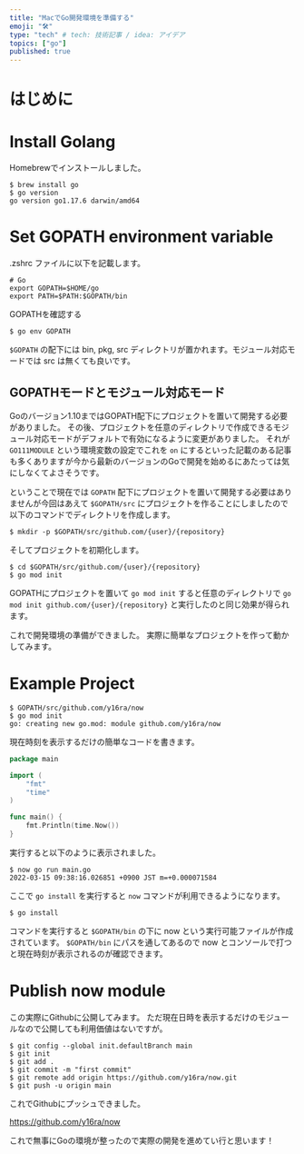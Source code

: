 ```yaml
---
title: "MacでGo開発環境を準備する"
emoji: "🛠️"
type: "tech" # tech: 技術記事 / idea: アイデア
topics: ["go"]
published: true
---
```


# はじめに

# Install Golang
Homebrewでインストールしました。

```
$ brew install go
$ go version 
go version go1.17.6 darwin/amd64
```

# Set GOPATH environment variable
.zshrc ファイルに以下を記載します。
```
# Go
export GOPATH=$HOME/go
export PATH=$PATH:$GOPATH/bin
```

GOPATHを確認する
```
$ go env GOPATH
```

`$GOPATH` の配下には bin, pkg, src ディレクトリが置かれます。モジュール対応モードでは src は無くても良いです。

## GOPATHモードとモジュール対応モード
Goのバージョン1.10まではGOPATH配下にプロジェクトを置いて開発する必要がありました。
その後、プロジェクトを任意のディレクトリで作成できるモジュール対応モードがデフォルトで有効になるように変更がありました。
それが `GO111MODULE` という環境変数の設定でこれを `on` にするといった記載のある記事も多くありますが今から最新のバージョンのGoで開発を始めるにあたっては気にしなくてよさそうです。

ということで現在では `GOPATH` 配下にプロジェクトを置いて開発する必要はありませんが今回はあえて `$GOPATH/src` にプロジェクトを作ることにしましたので以下のコマンドでディレクトリを作成します。

```
$ mkdir -p $GOPATH/src/github.com/{user}/{repository}
```

そしてプロジェクトを初期化します。

```
$ cd $GOPATH/src/github.com/{user}/{repository}
$ go mod init
```

GOPATHにプロジェクトを置いて `go mod init` すると任意のディレクトリで `go mod init github.com/{user}/{repository}` と実行したのと同じ効果が得られます。

これで開発環境の準備ができました。
実際に簡単なプロジェクトを作って動かしてみます。

# Example Project

```
$ GOPATH/src/github.com/y16ra/now
$ go mod init
go: creating new go.mod: module github.com/y16ra/now
```

現在時刻を表示するだけの簡単なコードを書きます。

```go:main.go
package main

import (
	"fmt"
	"time"
)

func main() {
	fmt.Println(time.Now())
}
```

実行すると以下のように表示されました。

```
$ now go run main.go  
2022-03-15 09:38:16.026851 +0900 JST m=+0.000071584
```

ここで `go install` を実行すると `now` コマンドが利用できるようになります。

```
$ go install
```

コマンドを実行すると `$GOPATH/bin` の下に now という実行可能ファイルが作成されています。
`$GOPATH/bin` にパスを通してあるので now とコンソールで打つと現在時刻が表示されるのが確認できます。

# Publish now module
この実際にGithubに公開してみます。
ただ現在日時を表示するだけのモジュールなので公開しても利用価値はないですが。

```
$ git config --global init.defaultBranch main
$ git init
$ git add .
$ git commit -m "first commit"
$ git remote add origin https://github.com/y16ra/now.git
$ git push -u origin main
```

これでGithubにプッシュできました。

https://github.com/y16ra/now

これで無事にGoの環境が整ったので実際の開発を進めてい行と思います！
